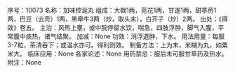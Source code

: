 序号：10073
名称：加味控涎丸
组成：大戟1两，芫花1两，甘遂1两，甜葶苈1两，巴豆（去壳）1两，黑牵牛3两（炒，取头末），白芥子（炒）2两。
出处：《得效》卷五。
主治：风热上壅，或中脘停留水饮，喘急，四肢浮肿，脚气入腹，平常腹中痰热，诸气结聚。
加减：None
功效：消浮退肿，下水。
用法用量：每服3-7粒，茶清吞下；或温水亦可。得利则效。
制备方法：上为末，米糊为丸，如粟米大。
临床应用：None
各家论述：None
用药禁忌：服后未可服甘草药及热水。
附注：None
